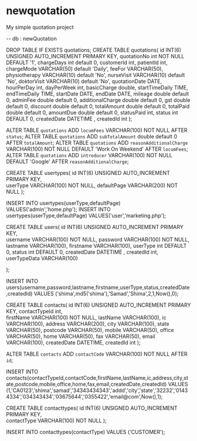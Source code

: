# newquotation
My simple quotation project


  -- db : newQuotation


DROP TABLE IF EXISTS quotations;
CREATE TABLE quotations(
    id INT(6) UNSIGNED AUTO_INCREMENT PRIMARY KEY,
    quotationNo int NOT NULL DEFAULT '1',
    chargeDays int default 0,
    customerId int,
    patientId int,
    chargeMode  VARCHAR(50) default 'Daily',
    feeFor  VARCHAR(50),
    physiotherapy VARCHAR(10) default 'No',
    nurseVisit VARCHAR(10) default 'No',
    doktorVisit VARCHAR(10) default 'No',
    quotationDate DATE,
    hourPerDay int,
    dayPerWeek int,
    basicCharge double,
    startTimeDaily TIME,
    endTimeDaily TIME,
    startDate DATE,
    endDate DATE,
    mileage double default 0,
    adminFee double default 0,
    additionalCharge double default 0,
    gst double default 0,
    discount double default 0,
    totalAmount double default 0,
    totalPaid double default 0,
    amountDue double default 0,
    statusPaid int,
    status int DEFAULT 0,
    createdDate DATETIME ,
    createdId int
);

ALTER TABLE `quotations` ADD `locumFees` VARCHAR(100) NOT NULL AFTER `status`;
ALTER TABLE `quotations` ADD `subTotalAmount` double default 0 AFTER `totalAmount`;
ALTER TABLE `quotations` ADD `reasonAdditionalCharge` VARCHAR(100) NOT NULL DEFAULT 'Work On Weekend' AFTER `locumFees`;
ALTER TABLE `quotations` ADD `introducer` VARCHAR(100) NOT NULL DEFAULT 'Google' AFTER `reasonAdditionalCharge`;


CREATE TABLE usertypes(
    id INT(6) UNSIGNED AUTO_INCREMENT PRIMARY KEY,	
    userType VARCHAR(100) NOT NULL,
    defaultPage VARCHAR(200) NOT NULL
);

INSERT INTO usertypes(userType,defaultPage) VALUES('admin','home.php');
INSERT INTO usertypes(userType,defaultPage) VALUES('user','marketing.php');



CREATE TABLE users(
    id INT(6) UNSIGNED AUTO_INCREMENT PRIMARY KEY,	
    username VARCHAR(100) NOT NULL,
    password VARCHAR(100) NOT NULL,
    lastname VARCHAR(100),
    firstname VARCHAR(100),
    userType int DEFAULT 0,
	status int DEFAULT 0,
    createdDate DATETIME ,
    createdId int,
    userTypeData VARCHAR(100)

);

INSERT INTO users(username,password,lastname,firstname,userType,status,createdDate,createdId) VALUES ('shima',md5('shima'),'Samad','Shima',2,1,Now(),0);

CREATE TABLE contacts(
    id INT(6) UNSIGNED AUTO_INCREMENT PRIMARY KEY,
    contactTypeId int,	
    firstName VARCHAR(100) NOT NULL,
    lastName VARCHAR(100),
    ic VARCHAR(100),
    address VARCHAR(200),
    city VARCHAR(100),
    state VARCHAR(50),
    postcode VARCHAR(50),
    mobile VARCHAR(50),
    office VARCHAR(50),
    home VARCHAR(50),
    fax VARCHAR(50),
    email VARCHAR(100),
    createdDate DATETIME,
    createdId int
);

ALTER TABLE `contacts` ADD `contactCode` VARCHAR(100) NOT NULL AFTER `id`;

INSERT INTO contacts(contactTypeId,contactCode,firstName,lastName,ic,address,city,state,postcode,mobile,office,home,fax,email,createdDate,createdId) VALUES (1,'CA0123','shima','samad','34343434343','addd','city','state','32232','01434334','034343434','03675644','0355422','email@com',Now(),1);



CREATE TABLE contacttypes(
    id INT(6) UNSIGNED AUTO_INCREMENT PRIMARY KEY,	
    contactType VARCHAR(100) NOT NULL
);


INSERT INTO contacttypes(contactType) VALUES ('CUSTOMER');



